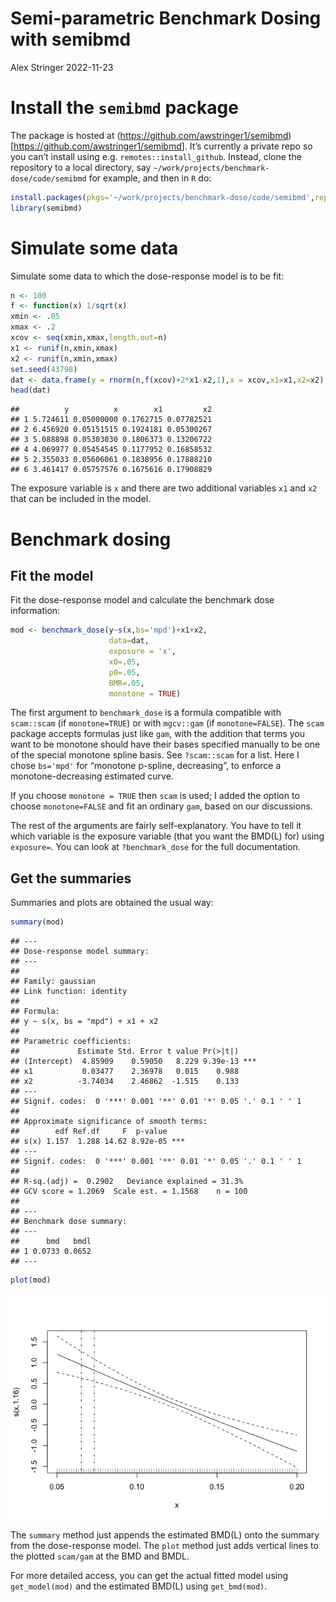Semi-parametric Benchmark Dosing with semibmd
================
Alex Stringer
2022-11-23

# Install the `semibmd` package

The package is hosted at
(<https://github.com/awstringer1/semibmd>)\[<https://github.com/awstringer1/semibmd>\].
It’s currently a private repo so you can’t install using
e.g. `remotes::install_github`. Instead, clone the repository to a local
directory, say `~/work/projects/benchmark-dose/code/semibmd` for
example, and then in `R` do:

``` r
install.packages(pkgs='~/work/projects/benchmark-dose/code/semibmd',repos=NULL,type='source')
library(semibmd)
```

# Simulate some data

Simulate some data to which the dose-response model is to be fit:

``` r
n <- 100
f <- function(x) 1/sqrt(x)
xmin <- .05
xmax <- .2
xcov <- seq(xmin,xmax,length.out=n)
x1 <- runif(n,xmin,xmax)
x2 <- runif(n,xmin,xmax)
set.seed(43798)
dat <- data.frame(y = rnorm(n,f(xcov)+2*x1-x2,1),x = xcov,x1=x1,x2=x2)
head(dat)
```

    ##          y          x        x1         x2
    ## 1 5.724611 0.05000000 0.1762715 0.07782521
    ## 2 6.456920 0.05151515 0.1924181 0.05300267
    ## 3 5.088898 0.05303030 0.1806373 0.13206722
    ## 4 4.069977 0.05454545 0.1177952 0.16858532
    ## 5 2.355033 0.05606061 0.1838956 0.17888210
    ## 6 3.461417 0.05757576 0.1675616 0.17908829

The exposure variable is `x` and there are two additional variables `x1`
and `x2` that can be included in the model.

# Benchmark dosing

## Fit the model

Fit the dose-response model and calculate the benchmark dose
information:

``` r
mod <- benchmark_dose(y~s(x,bs='mpd')+x1+x2,
                      data=dat,
                      exposure = 'x',
                      x0=.05,
                      p0=.05,
                      BMR=.05,
                      monotone = TRUE)
```

The first argument to `benchmark_dose` is a formula compatible with
`scam::scam` (if `monotone=TRUE`) or with `mgcv::gam` (if
`monotone=FALSE`). The `scam` package accepts formulas just like `gam`,
with the addition that terms you want to be monotone should have their
bases specified manually to be one of the special monotone spline basis.
See `?scam::scam` for a list. Here I chose `bs='mpd'` for “monotone
p-spline, decreasing”, to enforce a monotone-decreasing estimated curve.

If you choose `monotone = TRUE` then `scam` is used; I added the option
to choose `monotone=FALSE` and fit an ordinary `gam`, based on our
discussions.

The rest of the arguments are fairly self-explanatory. You have to tell
it which variable is the exposure variable (that you want the BMD(L)
for) using `exposure=`. You can look at `?benchmark_dose` for the full
documentation.

## Get the summaries

Summaries and plots are obtained the usual way:

``` r
summary(mod)
```

    ## ---
    ## Dose-response model summary:
    ## ---
    ## 
    ## Family: gaussian 
    ## Link function: identity 
    ## 
    ## Formula:
    ## y ~ s(x, bs = "mpd") + x1 + x2
    ## 
    ## Parametric coefficients:
    ##             Estimate Std. Error t value Pr(>|t|)    
    ## (Intercept)  4.85909    0.59050   8.229 9.39e-13 ***
    ## x1           0.03477    2.36978   0.015    0.988    
    ## x2          -3.74034    2.46862  -1.515    0.133    
    ## ---
    ## Signif. codes:  0 '***' 0.001 '**' 0.01 '*' 0.05 '.' 0.1 ' ' 1
    ## 
    ## Approximate significance of smooth terms:
    ##        edf Ref.df     F  p-value    
    ## s(x) 1.157  1.288 14.62 8.92e-05 ***
    ## ---
    ## Signif. codes:  0 '***' 0.001 '**' 0.01 '*' 0.05 '.' 0.1 ' ' 1
    ## 
    ## R-sq.(adj) =  0.2902   Deviance explained = 31.3%
    ## GCV score = 1.2069  Scale est. = 1.1568    n = 100
    ## 
    ## ---
    ## Benchmark dose summary:
    ## ---
    ##      bmd   bmdl
    ## 1 0.0733 0.0652
    ## ---

``` r
plot(mod)
```

![](README_files/figure-gfm/summary_plot-1.png)<!-- -->

The `summary` method just appends the estimated BMD(L) onto the summary
from the dose-response model. The `plot` method just adds vertical lines
to the plotted `scam/gam` at the BMD and BMDL.

For more detailed access, you can get the actual fitted model using
`get_model(mod)` and the estimated BMD(L) using `get_bmd(mod)`.
